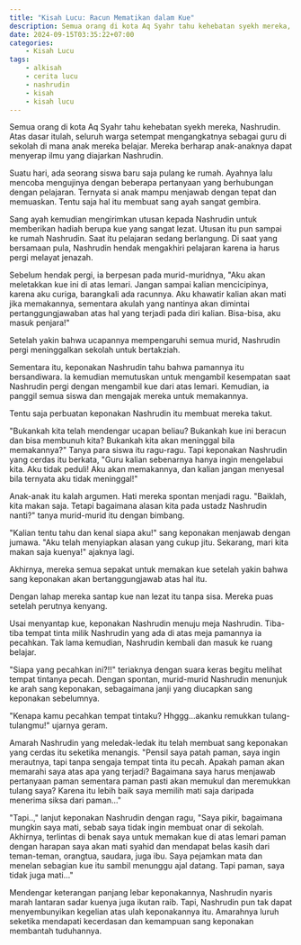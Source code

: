 ```yaml
---
title: "Kisah Lucu: Racun Mematikan dalam Kue"
description: Semua orang di kota Aq Syahr tahu kehebatan syekh mereka, Nashrudin. Atas dasar itulah, seluruh warga setempat mengangkatnya sebagai guru di sekolah di mana anak mereka belajar.
date: 2024-09-15T03:35:22+07:00
categories:
    - Kisah Lucu
tags:
    - alkisah
    - cerita lucu
    - nashrudin
    - kisah
    - kisah lucu
---
```


Semua orang di kota Aq Syahr tahu kehebatan syekh mereka, Nashrudin. Atas dasar itulah, seluruh warga setempat mengangkatnya sebagai guru di sekolah di mana anak mereka belajar. Mereka berharap anak-anaknya dapat menyerap ilmu yang diajarkan Nashrudin.

Suatu hari, ada seorang siswa baru saja pulang ke rumah. Ayahnya lalu mencoba mengujinya dengan beberapa pertanyaan yang berhubungan dengan pelajaran. Ternyata si anak mampu menjawab dengan tepat dan memuaskan. Tentu saja hal itu membuat sang ayah sangat gembira.

Sang ayah kemudian mengirimkan utusan kepada Nashrudin untuk memberikan hadiah berupa kue yang sangat lezat. Utusan itu pun sampai ke rumah Nashrudin. Saat itu pelajaran sedang berlangung. Di saat yang bersamaan pula, Nashrudin hendak mengakhiri pelajaran karena ia harus pergi melayat jenazah.

Sebelum hendak pergi, ia berpesan pada murid-muridnya, "Aku akan meletakkan kue ini di atas lemari. Jangan sampai kalian mencicipinya, karena aku curiga, barangkali ada racunnya. Aku khawatir kalian akan mati jika memakannya, sementara akulah yang nantinya akan dimintai pertanggungjawaban atas hal yang terjadi pada diri kalian. Bisa-bisa, aku masuk penjara!"

Setelah yakin bahwa ucapannya mempengaruhi semua murid, Nashrudin pergi meninggalkan sekolah untuk bertakziah.

Sementara itu, keponakan Nashrudin tahu bahwa pamannya itu bersandiwara. la kemudian memutuskan untuk mengambil kesempatan saat Nashrudin pergi dengan mengambil kue dari atas lemari. Kemudian, ia panggil semua siswa dan mengajak mereka untuk memakannya.

Tentu saja perbuatan keponakan Nashrudin itu membuat mereka takut.

"Bukankah kita telah mendengar ucapan beliau? Bukankah kue ini beracun dan bisa membunuh kita? Bukankah kita akan meninggal bila memakannya?" Tanya para siswa itu ragu-ragu. Tapi keponakan Nashrudin yang cerdas itu berkata, "Guru kalian sebenarnya hanya ingin mengelabui kita. Aku tidak peduli! Aku akan memakannya, dan kalian jangan menyesal bila ternyata aku tidak meninggal!"

Anak-anak itu kalah argumen. Hati mereka spontan menjadi ragu. "Baiklah, kita makan saja. Tetapi bagaimana alasan kita pada ustadz Nashrudin nanti?" tanya murid-murid itu dengan bimbang.

"Kalian tentu tahu dan kenal siapa aku!" sang keponakan menjawab dengan jumawa. "Aku telah menyiapkan alasan yang cukup jitu. Sekarang, mari kita makan saja kuenya!" ajaknya lagi.

Akhirnya, mereka semua sepakat untuk memakan kue setelah yakin bahwa sang keponakan akan bertanggungjawab atas hal itu.

Dengan lahap mereka santap kue nan lezat itu tanpa sisa. Mereka puas setelah perutnya kenyang.

Usai menyantap kue, keponakan Nashrudin menuju meja Nashrudin. Tiba-tiba tempat tinta milik Nashrudin yang ada di atas meja pamannya ia pecahkan. Tak lama kemudian, Nashrudin kembali dan masuk ke ruang belajar.

"Siapa yang pecahkan ini?!!" teriaknya dengan suara keras begitu melihat tempat tintanya pecah. Dengan spontan, murid-murid Nashrudin menunjuk ke arah sang keponakan, sebagaimana janji yang diucapkan sang keponakan sebelumnya.

"Kenapa kamu pecahkan tempat tintaku? Hhggg...akanku remukkan tulang-tulangmu!" ujarnya geram.

Amarah Nashrudin yang meledak-ledak itu telah membuat sang keponakan yang cerdas itu seketika menangis. "Pensil saya patah paman, saya ingin merautnya, tapi tanpa sengaja tempat tinta itu pecah. Apakah paman akan memarahi saya atas apa yang terjadi? Bagaimana saya harus menjawab pertanyaan paman sementara paman pasti akan memukul dan meremukkan tulang saya? Karena itu lebih baik saya memilih mati saja daripada menerima siksa dari paman..."

"Tapi..," lanjut keponakan Nashrudin dengan ragu, "Saya pikir, bagaimana mungkin saya mati, sebab saya tidak ingin membuat onar di sekolah. Akhirnya, terlintas di benak saya untuk memakan kue di atas lemari paman dengan harapan saya akan mati syahid dan mendapat belas kasih dari teman-teman, orangtua, saudara, juga ibu. Saya pejamkan mata dan menelan sebagian kue itu sambil menunggu ajal datang. Tapi paman, saya tidak juga mati..."

Mendengar keterangan panjang lebar keponakannya, Nashrudin nyaris marah lantaran sadar kuenya juga ikutan raib. Tapi, Nashrudin pun tak dapat menyembunyikan kegelian atas ulah keponakannya itu. Amarahnya luruh seketika mendapati kecerdasan dan kemampuan sang keponakan membantah tuduhannya.
